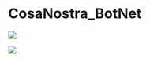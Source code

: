 # CosaNostra_BotNet


<img src="https://i.ibb.co/Bn3vk36/Cosa-Nostra-v-1-Web-Panel.png" ><br>

<img src="https://i.ibb.co/9mD0CBH/Unbkknt.png" ><br>
